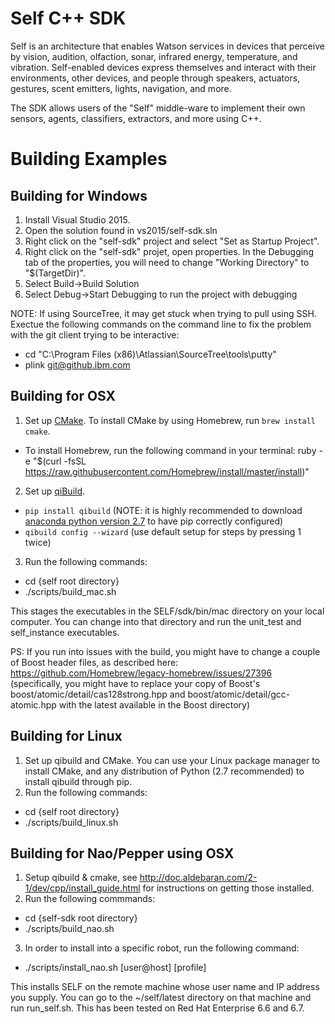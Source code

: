 # Self C++ SDK

Self is an architecture that enables Watson services in devices that perceive by vision, audition, olfaction, sonar, infrared energy, temperature, and vibration. Self-enabled devices express themselves and interact with their environments, other devices, and people through speakers, actuators, gestures, scent emitters, lights, navigation, and more.

The SDK allows users of the "Self" middle-ware to implement their own sensors, agents, classifiers, extractors, and more using C++.

# Building Examples

## Building for Windows

1. Install Visual Studio 2015.
2. Open the solution found in vs2015/self-sdk.sln
3. Right click on the "self-sdk" project and select "Set as Startup Project".
4. Right click on the "self-sdk" projet, open properties. In the Debugging tab of the properties, you will need to change "Working Directory" to "$(TargetDir)".
5. Select Build->Build Solution
6. Select Debug->Start Debugging to run the project with debugging

NOTE: If using SourceTree, it may get stuck when trying to pull using SSH. Exectue the following commands on the command line to fix the problem with the git client trying to be interactive:
* cd "C:\Program Files (x86)\Atlassian\SourceTree\tools\putty"
* plink git@github.ibm.com

## Building for OSX
1. Set up [CMake](http://doc.aldebaran.com/2-1/dev/cpp/install_guide.html#required-buidsys). To install CMake by using Homebrew, run `brew install cmake`.
  * To install Homebrew, run the following command in your terminal: ruby -e "$(curl -fsSL https://raw.githubusercontent.com/Homebrew/install/master/install)"
2. Set up [qiBuild](http://doc.aldebaran.com/2-1/dev/cpp/install_guide.html#qibuild-install).
  * `pip install qibuild` (NOTE: it is highly recommended to download [anaconda python version 2.7](https://www.continuum.io/downloads) to have pip correctly configured)
  * `qibuild config --wizard` (use default setup for steps by pressing 1 twice)
3. Run the following commands:
  * cd {self root directory}
  * ./scripts/build_mac.sh
  
This stages the executables in the SELF/sdk/bin/mac directory on your local computer. You can change into that directory and run the unit_test and self_instance executables.

PS: If you run into issues with the build, you might have to change a couple of Boost header files, as described here: https://github.com/Homebrew/legacy-homebrew/issues/27396 (specifically, you might have to replace your copy of Boost's boost/atomic/detail/cas128strong.hpp and boost/atomic/detail/gcc-atomic.hpp with the latest available in the Boost directory)

## Building for Linux
1. Set up qibuild and CMake. You can use your Linux package manager to install CMake, and any distribution of Python (2.7 recommended) to install qibuild through pip.
2. Run the following commands:
  * cd {self root directory}
  * ./scripts/build_linux.sh
  
## Building for Nao/Pepper using OSX

1. Setup qibuild & cmake, see http://doc.aldebaran.com/2-1/dev/cpp/install_guide.html for instructions on getting those installed.
2. Run the following commmands:
  * cd {self-sdk root directory}
  * ./scripts/build_nao.sh
3. In order to install into a specific robot, run the following command:
  * ./scripts/install_nao.sh [user@host] [profile]

This installs SELF on the remote machine whose user name and IP address you supply. You can go to the ~/self/latest directory on that machine and run run_self.sh. This has been tested on Red Hat Enterprise 6.6 and 6.7.
